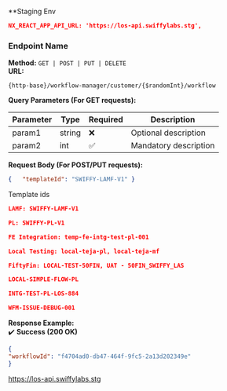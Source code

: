 
**Staging Env

```json
NX_REACT_APP_API_URL: 'https://los-api.swiffylabs.stg',
```
### **Endpoint Name**

**Method:** `GET | POST | PUT | DELETE`  
**URL:**

```pgsql
{http-base}/workflow-manager/customer/{$randomInt}/workflow
```


**Query Parameters (For GET requests):**

| Parameter | Type   | Required | Description           |
| --------- | ------ | -------- | --------------------- |
| param1    | string | ❌        | Optional description  |
| param2    | int    | ✅        | Mandatory description |

**Request Body (For POST/PUT requests):**

```json
{   "templateId": "SWIFFY-LAMF-V1" }
```

Template ids
```json
LAMF: SWIFFY-LAMF-V1

PL: SWIFFY-PL-V1

FE Integration: temp-fe-intg-test-pl-001

Local Testing: local-teja-pl, local-teja-mf

FiftyFin: LOCAL-TEST-50FIN, UAT - 50FIN_SWIFFY_LAS

LOCAL-SIMPLE-FLOW-PL

INTG-TEST-PL-LOS-884

WFM-ISSUE-DEBUG-001
```

**Response Example:**  
✔️ **Success (200 OK)**

```json
{
"workflowId": "f4704ad0-db47-464f-9fc5-2a13d202349e"
}
```

https://los-api.swiffylabs.stg
